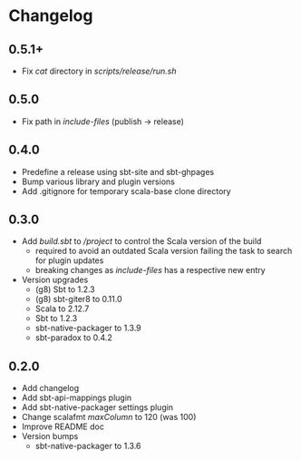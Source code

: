 # Changelog

## 0.5.1+
* Fix _cat_ directory in _scripts/release/run.sh_ 

## 0.5.0
* Fix path in _include-files_ (publish -> release)

## 0.4.0
* Predefine a release using sbt-site and sbt-ghpages
* Bump various library and plugin versions
* Add .gitignore for temporary scala-base clone directory

## 0.3.0
* Add _build.sbt_ to _/project_ to control the Scala version of the build
    * required to avoid an outdated Scala version failing the task to search for plugin updates
    * breaking changes as _include-files_ has a respective new entry
* Version upgrades
    * (g8) Sbt to 1.2.3
    * (g8) sbt-giter8 to 0.11.0
    * Scala to 2.12.7
    * Sbt to 1.2.3
    * sbt-native-packager to 1.3.9
    * sbt-paradox to 0.4.2


## 0.2.0
* Add changelog
* Add sbt-api-mappings plugin
* Add sbt-native-packager settings plugin
* Change scalafmt _maxColumn_ to 120 (was 100)
* Improve README doc
* Version bumps
  * sbt-native-packager to 1.3.6
